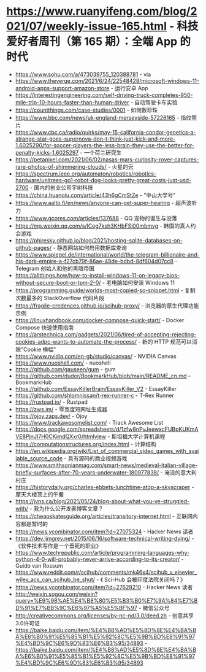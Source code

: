 # https://www.ruanyifeng.com/blog/2021/07/weekly-issue-165.html - 科技爱好者周刊（第 165 期）：全端 App 的时代

- https://www.sohu.com/a/473039755_120388781 - via
- https://www.theverge.com/2021/6/24/22548428/microsoft-windows-11-android-apps-support-amazon-store - 运行安卓 App
- https://interestingengineering.com/self-driving-truck-completes-950-mile-trip-10-hours-faster-than-human-driver - 自动驾驶卡车实验
- https://countthings.com/case-studies/0001 - 如何数珍珠
- https://www.bbc.com/news/uk-england-merseyside-57226165 - 指纹照片
- https://www.cbc.ca/radio/quirks/may-15-california-condor-genetics-a-strange-star-goes-supernova-don-t-think-just-kick-and-more-1.6025290/for-soccer-players-the-less-brain-they-use-the-better-for-penalty-kicks-1.6025297 - 一个荷兰研究生
- https://petapixel.com/2021/06/02/nasas-mars-curiosity-rover-captures-rare-photos-of-shimmering-clouds/ - 火星的云
- https://spectrum.ieee.org/automaton/robotics/robotics-hardware/unitrees-go1-robot-dog-looks-pretty-great-costs-just-usd-2700 - 国内的创业公司宇树科技
- https://china.huanqiu.com/article/43h6gCmStZe - "中山大学号"
- https://www.aalto.fi/en/news/anyone-can-get-super-hearing - 超声波听力
- https://www.gcores.com/articles/137688 - QQ 宠物的诞生与没落
- https://mp.weixin.qq.com/s/ICeg7ksh3KHbFSj00mbmvg - 韩国的真人约会游戏
- https://phiresky.github.io/blog/2021/hosting-sqlite-databases-on-github-pages/ - 静态网站如何启用数据库查询
- https://www.spiegel.de/international/world/the-telegram-billionaire-and-his-dark-empire-a-f27cb79f-86ae-48de-bdbd-8df604d07cc8 - Telegram 创始人和他的黑暗帝国
- https://allthings.how/how-to-install-windows-11-on-legacy-bios-without-secure-boot-or-tpm-2-0/ - 老电脑如何安装 Windows 11
- https://programming.guide/worlds-most-copied-so-snippet.html - 复制次数最多的 StackOverflow 代码片段
- https://fragile-credences.github.io/scihub-proxy/ - 浏览器的原生代理功能示例
- https://linuxhandbook.com/docker-compose-quick-start/ - Docker Compose 快速使用指南
- https://arstechnica.com/gadgets/2021/06/tired-of-accepting-rejecting-cookies-adpc-wants-to-automate-the-process/ - 新的 HTTP 规范可以消除"Cookie 横幅"
- https://www.nvidia.com/en-gb/studio/canvas/ - NVIDIA Canvas
- https://www.nuoshell.com/ - nuoshell
- https://github.com/gauseen/gum - gum
- https://github.com/dudor/BookmarkHub/blob/main/README_cn.md - BookmarkHub
- https://github.com/EssayKillerBrain/EssayKiller_V2 - EssayKiller
- https://github.com/shlomnissan/t-rex-runner-c - T-Rex Runner
- https://rustpad.io/ - Rustpad
- https://zws.im/ - 零宽度短网址生成器
- https://ojoy.zaps.dev/ - Ojoy
- https://www.trackawesomelist.com/ - Track Awesome List
- https://docs.google.com/spreadsheets/d/1zfw8nPvJeewxcFUBpKUKmAVE8PjnJI7H0CKimdQXxr0/htmlview - 斯坦福大学计算机课程
- https://computationstructures.org/index.html - 计算结构
- https://en.wikipedia.org/wiki/List_of_commercial_video_games_with_available_source_code - 具有源码的商业视频游戏
- https://www.smithsonianmag.com/smart-news/medieval-italian-village-briefly-surfaces-after-70-years-underwater-180977838/ - 淹没的意大利村庄
- https://historydaily.org/charles-ebbets-lunchtime-atop-a-skyscraper - 摩天大楼顶上的午餐
- https://jvns.ca/blog/2021/05/24/blog-about-what-you-ve-struggled-with/ - 我为什么公开发表博客文章？
- https://cheapskatesguide.org/articles/transitory-internet.html - 互联网内容都是暂时的
- https://news.ycombinator.com/item?id=27075324 - Hacker News 读者
- https://dev.jimgrey.net/2015/06/16/software-technical-writing-dying/ - 《软件技术写作是一个垂死的职业》
- https://www.techrepublic.com/article/programming-languages-why-python-4-0-will-probably-never-arrive-according-to-its-creator/ - Guido van Rossum
- https://www.reddit.com/r/scihub/comments/mk46x4/scihub_v_elsevier_wiley_acs_can_scihub_be_shut/ - 《 Sci-Hub 会被印度法院关闭吗？》
- https://news.ycombinator.com/item?id=27628210 - Hacker News 读者
- http://weixin.sogou.com/weixin?query=%E9%98%AE%E4%B8%80%E5%B3%B0%E7%9A%84%E7%BD%91%E7%BB%9C%E6%97%A5%E5%BF%97 - 微信公众号
- http://creativecommons.org/licenses/by-nc-nd/3.0/deed.zh - 创意共享3.0许可证
- https://baike.baidu.com/item/%E4%B8%AD%E5%8D%8E%E4%BA%BA%E6%B0%91%E5%85%B1%E5%92%8C%E5%9B%BD%E8%91%97%E4%BD%9C%E6%9D%83%E6%B3%95/34893 - https://baike.baidu.com/item/%E4%B8%AD%E5%8D%8E%E4%BA%BA%E6%B0%91%E5%85%B1%E5%92%8C%E5%9B%BD%E8%91%97%E4%BD%9C%E6%9D%83%E6%B3%95/34893